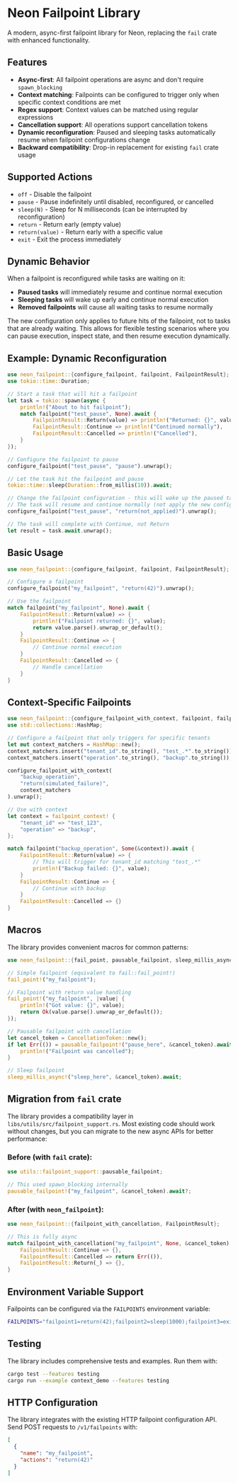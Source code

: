 # Neon Failpoint Library

A modern, async-first failpoint library for Neon, replacing the `fail` crate with enhanced functionality.

## Features

- **Async-first**: All failpoint operations are async and don't require `spawn_blocking`
- **Context matching**: Failpoints can be configured to trigger only when specific context conditions are met
- **Regex support**: Context values can be matched using regular expressions
- **Cancellation support**: All operations support cancellation tokens
- **Dynamic reconfiguration**: Paused and sleeping tasks automatically resume when failpoint configurations change
- **Backward compatibility**: Drop-in replacement for existing `fail` crate usage

## Supported Actions

- `off` - Disable the failpoint
- `pause` - Pause indefinitely until disabled, reconfigured, or cancelled
- `sleep(N)` - Sleep for N milliseconds (can be interrupted by reconfiguration)
- `return` - Return early (empty value)
- `return(value)` - Return early with a specific value
- `exit` - Exit the process immediately

## Dynamic Behavior

When a failpoint is reconfigured while tasks are waiting on it:

- **Paused tasks** will immediately resume and continue normal execution
- **Sleeping tasks** will wake up early and continue normal execution  
- **Removed failpoints** will cause all waiting tasks to resume normally

The new configuration only applies to future hits of the failpoint, not to tasks that are already waiting. This allows for flexible testing scenarios where you can pause execution, inspect state, and then resume execution dynamically.

## Example: Dynamic Reconfiguration

```rust
use neon_failpoint::{configure_failpoint, failpoint, FailpointResult};
use tokio::time::Duration;

// Start a task that will hit a failpoint
let task = tokio::spawn(async {
    println!("About to hit failpoint");
    match failpoint("test_pause", None).await {
        FailpointResult::Return(value) => println!("Returned: {}", value),
        FailpointResult::Continue => println!("Continued normally"),
        FailpointResult::Cancelled => println!("Cancelled"),
    }
});

// Configure the failpoint to pause
configure_failpoint("test_pause", "pause").unwrap();

// Let the task hit the failpoint and pause
tokio::time::sleep(Duration::from_millis(10)).await;

// Change the failpoint configuration - this will wake up the paused task
// The task will resume and continue normally (not apply the new config)
configure_failpoint("test_pause", "return(not_applied)").unwrap();

// The task will complete with Continue, not Return
let result = task.await.unwrap();
```

## Basic Usage

```rust
use neon_failpoint::{configure_failpoint, failpoint, FailpointResult};

// Configure a failpoint
configure_failpoint("my_failpoint", "return(42)").unwrap();

// Use the failpoint
match failpoint("my_failpoint", None).await {
    FailpointResult::Return(value) => {
        println!("Failpoint returned: {}", value);
        return value.parse().unwrap_or_default();
    }
    FailpointResult::Continue => {
        // Continue normal execution
    }
    FailpointResult::Cancelled => {
        // Handle cancellation
    }
}
```

## Context-Specific Failpoints

```rust
use neon_failpoint::{configure_failpoint_with_context, failpoint, failpoint_context};
use std::collections::HashMap;

// Configure a failpoint that only triggers for specific tenants
let mut context_matchers = HashMap::new();
context_matchers.insert("tenant_id".to_string(), "test_.*".to_string());
context_matchers.insert("operation".to_string(), "backup".to_string());

configure_failpoint_with_context(
    "backup_operation", 
    "return(simulated_failure)", 
    context_matchers
).unwrap();

// Use with context
let context = failpoint_context! {
    "tenant_id" => "test_123",
    "operation" => "backup",
};

match failpoint("backup_operation", Some(&context)).await {
    FailpointResult::Return(value) => {
        // This will trigger for tenant_id matching "test_.*"
        println!("Backup failed: {}", value);
    }
    FailpointResult::Continue => {
        // Continue with backup
    }
    FailpointResult::Cancelled => {}
}
```

## Macros

The library provides convenient macros for common patterns:

```rust
use neon_failpoint::{fail_point, pausable_failpoint, sleep_millis_async};

// Simple failpoint (equivalent to fail::fail_point!)
fail_point!("my_failpoint");

// Failpoint with return value handling
fail_point!("my_failpoint", |value| {
    println!("Got value: {}", value);
    return Ok(value.parse().unwrap_or_default());
});

// Pausable failpoint with cancellation
let cancel_token = CancellationToken::new();
if let Err(()) = pausable_failpoint!("pause_here", &cancel_token).await {
    println!("Failpoint was cancelled");
}

// Sleep failpoint
sleep_millis_async!("sleep_here", &cancel_token).await;
```

## Migration from `fail` crate

The library provides a compatibility layer in `libs/utils/src/failpoint_support.rs`. Most existing code should work without changes, but you can migrate to the new async APIs for better performance:

### Before (with `fail` crate):
```rust
use utils::failpoint_support::pausable_failpoint;

// This used spawn_blocking internally
pausable_failpoint!("my_failpoint", &cancel_token).await?;
```

### After (with `neon_failpoint`):
```rust
use neon_failpoint::{failpoint_with_cancellation, FailpointResult};

// This is fully async
match failpoint_with_cancellation("my_failpoint", None, &cancel_token).await {
    FailpointResult::Continue => {},
    FailpointResult::Cancelled => return Err(()),
    FailpointResult::Return(_) => {},
}
```

## Environment Variable Support

Failpoints can be configured via the `FAILPOINTS` environment variable:

```bash
FAILPOINTS="failpoint1=return(42);failpoint2=sleep(1000);failpoint3=exit"
```

## Testing

The library includes comprehensive tests and examples. Run them with:

```bash
cargo test --features testing
cargo run --example context_demo --features testing
```

## HTTP Configuration

The library integrates with the existing HTTP failpoint configuration API. Send POST requests to `/v1/failpoints` with:

```json
[
  {
    "name": "my_failpoint",
    "actions": "return(42)"
  }
]
``` 